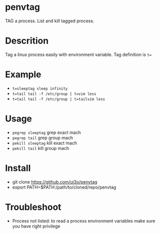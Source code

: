 # penvtag
TAG a process. List and kill tagged process.

# Descrition

Tag a linux process easily with environment variable. Tag definition is `t=`

# Example

* `t=sleeptag sleep infinity`
* `t=tail tail -f /etc/group | t=vim less`
* `t=tail tail -f /etc/group | t=tailvim less`

# Usage

* `pegrep sleeptag` grep exact mach
* `pegrep tail` grep group mach
* `pekill sleeptag` kill exact mach
* `pekill tail` kill group mach

# Install

* git clone https://github.com/ui3o/penvtag
* export PATH=$PATH:/path/to/cloned/repo/penvtag

# Troubleshoot

* Process not listed: to read a process environment variables make sure you have right privilege 